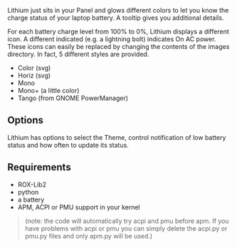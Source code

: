 Lithium just sits in your Panel and glows different colors to let you know the charge status of your laptop battery. A tooltip gives you additional details.

For each battery charge level from 100% to 0%, Lithium displays a different icon. A different indicated (e.g. a lightning bolt) indicates On AC power. These icons can easily be replaced by changing the contents of the images directory. In fact, 5 different styles are provided.
  * Color (svg)
  * Horiz (svg)
  * Mono
  * Mono+ (a little color)
  * Tango (from GNOME PowerManager)

## Options ##

Lithium has options to select the Theme, control notification of low battery status and how often to update its status.

## Requirements ##

  * ROX-Lib2
  * python
  * a battery
  * APM, ACPI or PMU support in your kernel

> (note: the code will automatically try acpi and pmu before apm. If you have problems with acpi or pmu you can simply delete the acpi.py or pmu.py files and only apm.py will be used.)